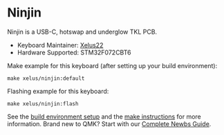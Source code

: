 # Ninjin

Ninjin is a USB-C, hotswap and underglow TKL PCB.

* Keyboard Maintainer: [Xelus22](https://github.com/Xelus22)
* Hardware Supported: STM32F072CBT6

Make example for this keyboard (after setting up your build environment):

    make xelus/ninjin:default
    
Flashing example for this keyboard:

    make xelus/ninjin:flash

See the [build environment setup](https://docs.qmk.fm/#/getting_started_build_tools) and the [make instructions](https://docs.qmk.fm/#/getting_started_make_guide) for more information. Brand new to QMK? Start with our [Complete Newbs Guide](https://docs.qmk.fm/#/newbs).
